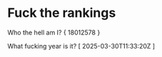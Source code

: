 # Fuck the rankings

Who the hell am I?
{ 18012578 }

What fucking year is it?
[ 2025-03-30T11:33:20Z ]
